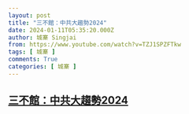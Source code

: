 ```yaml
---
layout: post
title: "三不館：中共大趨勢2024"
date: 2024-01-11T05:35:20.000Z
author: 城寨 Singjai
from: https://www.youtube.com/watch?v=TZJ1SPZFTkw
tags: [ 城寨 ]
comments: True
categories: [ 城寨 ]
---
```

<!--1704951320000-->
[三不館：中共大趨勢2024](https://www.youtube.com/watch?v=TZJ1SPZFTkw)
------

<div>

</div>

